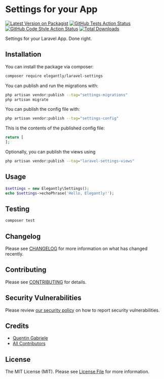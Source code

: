 # Settings for your App

[![Latest Version on Packagist](https://img.shields.io/packagist/v/elegantly/laravel-settings.svg?style=flat-square)](https://packagist.org/packages/elegantly/laravel-settings)
[![GitHub Tests Action Status](https://img.shields.io/github/actions/workflow/status/elegantly/laravel-settings/run-tests.yml?branch=main&label=tests&style=flat-square)](https://github.com/ElegantEngineeringTech/laravel-settings/actions?query=workflow%3Arun-tests+branch%3Amain)
[![GitHub Code Style Action Status](https://img.shields.io/github/actions/workflow/status/elegantly/laravel-settings/fix-php-code-style-issues.yml?branch=main&label=code%20style&style=flat-square)](https://github.com/ElegantEngineeringTech/laravel-settings/actions?query=workflow%3A"Fix+PHP+code+style+issues"+branch%3Amain)
[![Total Downloads](https://img.shields.io/packagist/dt/elegantly/laravel-settings.svg?style=flat-square)](https://packagist.org/packages/elegantly/laravel-settings)

Settings for your Laravel App. Done right.

## Installation

You can install the package via composer:

```bash
composer require elegantly/laravel-settings
```

You can publish and run the migrations with:

```bash
php artisan vendor:publish --tag="settings-migrations"
php artisan migrate
```

You can publish the config file with:

```bash
php artisan vendor:publish --tag="settings-config"
```

This is the contents of the published config file:

```php
return [
];
```

Optionally, you can publish the views using

```bash
php artisan vendor:publish --tag="laravel-settings-views"
```

## Usage

```php
$settings = new Elegantly\Settings();
echo $settings->echoPhrase('Hello, Elegantly!');
```

## Testing

```bash
composer test
```

## Changelog

Please see [CHANGELOG](CHANGELOG.md) for more information on what has changed recently.

## Contributing

Please see [CONTRIBUTING](CONTRIBUTING.md) for details.

## Security Vulnerabilities

Please review [our security policy](../../security/policy) on how to report security vulnerabilities.

## Credits

-   [Quentin Gabriele](https://github.com/QuentinGab)
-   [All Contributors](../../contributors)

## License

The MIT License (MIT). Please see [License File](LICENSE.md) for more information.
